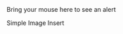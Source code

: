 <head>
<title>Internal Script</title>
</head>
<body>
<script type="text/javascript">
   document.write("doggyiscute!")
</script>
</body>
<head>
<title>Event Handler Example t</title>
<script type="text/javascript">
function myAlert()
{
    alert("doggys r cute");
	return;
}
</script>
</head>
<body>

<span onmouseover="myAlert();">
   Bring your mouse here to see an alert
</span>

</body>
<DOCTYPE html>
<html>
<head>
   <title>Using Image in Webpage</title>
</head>
<body>
   <p>Simple Image Insert</p>
   <img src="(https://th.bing.com/th/id/R.40308c788f894558a42c05982834fd86?rik=dJTMT4MZ7GBjsQ&pid=ImgRaw&r=0)>
</body>
</html>
